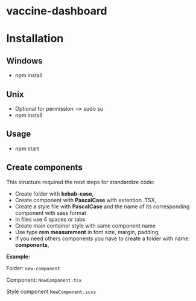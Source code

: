 # vaccine-dashboard
# Installation

##  Windows
* npm install

##  Unix
* Optional for permission --> sudo su
* npm install

## Usage
* npm start

## Create components

This structure required the next steps for standardize code:

- Create folder with **kebab-case**,
- Create component with **PascalCase** with extention .TSX,
- Create a style file with **PascalCase** and the name of its corresponding component with sass format
- In files use 4 spaces or tabs
- Create main container style with same component name
- Use type **rem measurement** in font size, margin, padding,
- If you need others components you have to create a folder with name: **components**,

**Example:**

Folder: ``new-component``

Component: ``NewComponent.tsx``

Style component ``NewComponent.scss``

